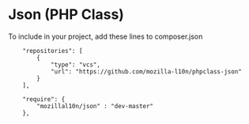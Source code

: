 Json (PHP Class)
============

To include in your project, add these lines to composer.json

```
    "repositories": [
        {
            "type": "vcs",
            "url": "https://github.com/mozilla-l10n/phpclass-json"
        }
    ],

    "require": {
        "mozillal10n/json" : "dev-master"
    },    
```
